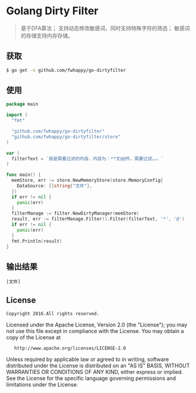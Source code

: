# Golang Dirty Filter

> 基于DFA算法；
> 支持动态修改敏感词，同时支持特殊字符的筛选；
> 敏感词的存储支持内存存储。

## 获取

``` bash
$ go get -v github.com/fwhappy/go-dirtyfilter
```

## 使用

``` go
package main

import (
  "fmt"

  "github.com/fwhappy/go-dirtyfilter"
  "github.com/fwhappy/go-dirtyfilter/store"
)

var (
  filterText = `我是需要过滤的内容，内容为：**文@@件，需要过滤。。。`
)

func main() {
  memStore, err := store.NewMemoryStore(store.MemoryConfig{
    DataSource: []string{"文件"},
  })
  if err != nil {
    panic(err)
  }
  filterManage := filter.NewDirtyManager(memStore)
  result, err := filterManage.Filter().Filter(filterText, '*', '@')
  if err != nil {
    panic(err)
  }
  fmt.Println(result)
}
```

## 输出结果

```
[文件]
```

## License

	Copyright 2016.All rights reserved.

   Licensed under the Apache License, Version 2.0 (the "License");
   you may not use this file except in compliance with the License.
   You may obtain a copy of the License at

       http://www.apache.org/licenses/LICENSE-2.0

   Unless required by applicable law or agreed to in writing, software
   distributed under the License is distributed on an "AS IS" BASIS,
   WITHOUT WARRANTIES OR CONDITIONS OF ANY KIND, either express or implied.
   See the License for the specific language governing permissions and
   limitations under the License.
